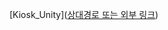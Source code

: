 [Kiosk_Unity]([상대경로 또는 외부 링크](https://github.com/jun1313/Kiosk_Unity/blob/main/%ED%82%A4%EC%98%A4%EC%8A%A4%ED%81%AC%20%EB%A9%94%EB%89%B4%ED%8C%90%20With%20Unity3D.pdf))
